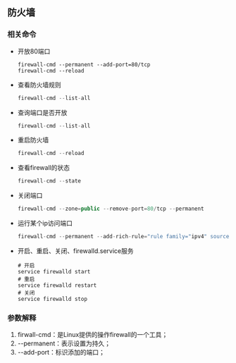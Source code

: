 ## 防火墙

### 相关命令

- 开放80端口
  
  ```ajva
  firewall-cmd --permanent --add-port=80/tcp
  firewall-cmd --reload
  ```

- 查看防火墙规则
  
  ```java
  firewall-cmd --list-all 
  ```

- 查询端口是否开放
  
  ```java
  firewall-cmd --list-all 
  ```

- 重启防火墙
  
  ```java
  firewall-cmd --reload
  ```

- 查看firewall的状态
  
  ```java
  firewall-cmd --state
  ```

- 关闭端口
  
  ```java
  firewall-cmd --zone=public --remove-port=80/tcp --permanent
  ```

- 运行某个ip访问端口
  
  ```java
  firewall-cmd --permanent --add-rich-rule="rule family="ipv4" source address="192.168.142.166" port protocol="tcp" port="5432" accept"
  ```

- 开启、重启、关闭、firewalld.service服务
  
  ```shell
  # 开启
  service firewalld start
  # 重启
  service firewalld restart
  # 关闭
  service firewalld stop
  ```

### 参数解释

1. firwall-cmd：是Linux提供的操作firewall的一个工具；
2. --permanent：表示设置为持久；
3. --add-port：标识添加的端口；
